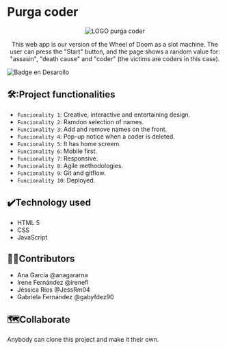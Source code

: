 # Purga coder
<div align="center">
  
![LOGO purga coder](https://user-images.githubusercontent.com/117688044/205134007-d7765721-b712-4d89-8edd-7491485fead1.png)

This web app is our version of the Wheel of Doom as a slot machine. 
The user can press the "Start" button, and the page shows a random value for: "assasin", "death cause" and "coder" (the victims are coders in this case).</div>

![Badge en Desarollo](https://img.shields.io/badge/STATUS-EN%20DESAROLLO-green)

## 🛠️:Project functionalities

- `Funcionality 1`: Creative, interactive and entertaining design. 
- `Funcionality 2`: Ramdon selection of names.   
- `Funcionality 3`: Add and remove names on the front. 
- `Funcionality 4`: Pop-up notice when a coder is deleted.
- `Funcionality 5`: It has home screem.
- `Funcionality 6`: Mobile first.
- `Funcionality 7`: Responsive.
- `Funcionality 8`: Agile methodologies.
- `Funcionality 9`: Git and gitflow.
- `Funcionality 10`: Deployed.

## ✔️Technology used
* HTML 5
* CSS 
* JavaScript

## 👩‍💻Contributors
* Ana García @anagararna
* Irene Fernández @irenefl
* Jéssica Rios @JessRm04
* Gabriela Fernández @gabyfdez90

## 🗺️Collaborate
Anybody can clone this project and make it their own. 

